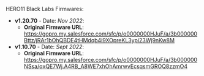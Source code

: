 HERO11 Black Labs Firmwares:

- **v1.20.70** - Date: *Nov 2022*:
	- **Original Firmware URL**: https://gopro.my.salesforce.com/sfc/p/o0000000HJuF/a/3b000000Bttz/jRAr1bOhQBDE4tHMdqb4i9XOpreKL3ypi23Wj9nKw8M
 - **v1.10.70** - Date: *Sept 2022*:
	- **Original Firmware URL**: https://gopro.my.salesforce.com/sfc/p/o0000000HJuF/a/3b000000NSsa/qxQE7Wj.A4RB_A8WE7xhOhAmrwvEcsqsmGROQ8zzmO4
 

